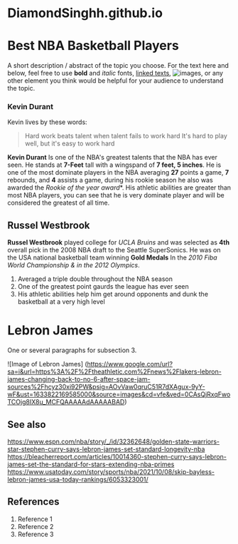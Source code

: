 # DiamondSinghh.github.io
# Best NBA Basketball Players

A short description / abstract of the topic you choose. For the text here and below, feel free to use **bold** and *italic* fonts, [linked texts](url),  ![images](url), or any other element you think would be helpful for your audience to understand the topic.


### Kevin Durant 
Kevin lives by these words:
> Hard work beats talent when talent fails to work hard
> It's hard to play well, but it's easy to work hard

**Kevin Durant** Is one of the NBA's greatest talents that the NBA has ever seen. He stands at **7-Feet** tall with a wingspand of **7 feet, 5 inches**.
He is one of the most dominate players in the NBA averaging **27** points a game, **7** rebounds, and **4** assists a game, during his rookie season he also
was awarded the *Rookie of the year award**. His athletic abilities are greater than most NBA players, you can see that he is very dominate player and will
be considered the greatest of all time.


## Russel Westbrook
**Russel Westbrook** played college for _UCLA Bruins_ and was selected as **4th** overall pick in the 2008 NBA draft to the Seattle SuperSonics.
He was on the USA national basketball team winning **Gold Medals** In the _2010 Fiba World Championship & in the 2012 Olympics_.

1. Averaged a triple double throughout the NBA season
1. One of the greatest point gaurds the league has ever seen
1. His athletic abilities help him get around opponents and dunk the basketball at a very high level



# Lebron James
One or several paragraphs for subsection 3.

![Image of Lebron James] (https://www.google.com/url?sa=i&url=https%3A%2F%2Ftheathletic.com%2Fnews%2Flakers-lebron-james-changing-back-to-no-6-after-space-jam-sources%2Fhcyz30xi92PW&psig=AOvVaw0qruC51R7dXAgux-9yY-wF&ust=1633822169585000&source=images&cd=vfe&ved=0CAsQjRxqFwoTCOjg8IX8u_MCFQAAAAAdAAAAABAD)

## See also
https://www.espn.com/nba/story/_/id/32362648/golden-state-warriors-star-stephen-curry-says-lebron-james-set-standard-longevity-nba
https://bleacherreport.com/articles/10014360-stephen-curry-says-lebron-james-set-the-standard-for-stars-extending-nba-primes
https://www.usatoday.com/story/sports/nba/2021/10/08/skip-bayless-lebron-james-usa-today-rankings/6053323001/

## References
1. Reference 1
2. Reference 2
3. Reference 3
